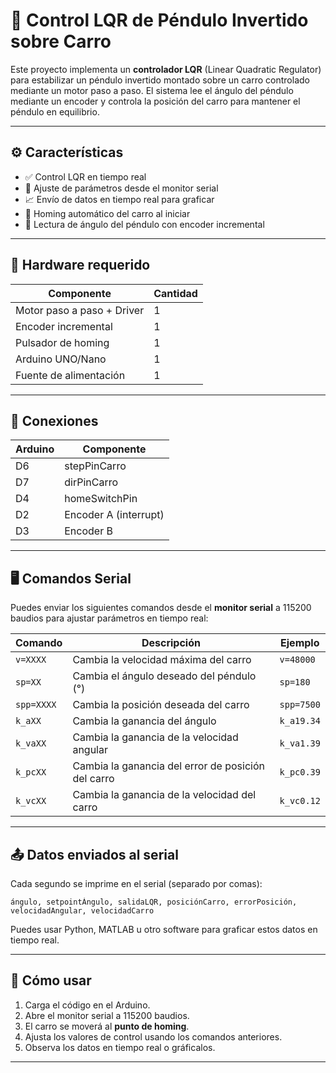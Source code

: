 
# 📌 Control LQR de Péndulo Invertido sobre Carro

Este proyecto implementa un **controlador LQR** (Linear Quadratic Regulator) para estabilizar un péndulo invertido montado sobre un carro controlado mediante un motor paso a paso. El sistema lee el ángulo del péndulo mediante un encoder y controla la posición del carro para mantener el péndulo en equilibrio.

---

## ⚙️ Características

- ✅ Control LQR en tiempo real
- 📡 Ajuste de parámetros desde el monitor serial
- 📈 Envío de datos en tiempo real para graficar
- 🏁 Homing automático del carro al iniciar
- 📏 Lectura de ángulo del péndulo con encoder incremental

---

## 🔧 Hardware requerido

| Componente                  | Cantidad |
|----------------------------|----------|
| Motor paso a paso + Driver | 1        |
| Encoder incremental        | 1        |
| Pulsador de homing         | 1        |
| Arduino UNO/Nano           | 1        |
| Fuente de alimentación     | 1        |

---

## 🔌 Conexiones

| Arduino | Componente             |
|---------|------------------------|
| D6      | stepPinCarro           |
| D7      | dirPinCarro            |
| D4      | homeSwitchPin          |
| D2      | Encoder A (interrupt)  |
| D3      | Encoder B              |

---

## 🖥️ Comandos Serial

Puedes enviar los siguientes comandos desde el **monitor serial** a 115200 baudios para ajustar parámetros en tiempo real:

| Comando     | Descripción                                      | Ejemplo       |
|-------------|--------------------------------------------------|---------------|
| `v=XXXX`    | Cambia la velocidad máxima del carro             | `v=48000`     |
| `sp=XX`     | Cambia el ángulo deseado del péndulo (°)         | `sp=180`      |
| `spp=XXXX`  | Cambia la posición deseada del carro             | `spp=7500`    |
| `k_aXX`     | Cambia la ganancia del ángulo                    | `k_a19.34`    |
| `k_vaXX`    | Cambia la ganancia de la velocidad angular       | `k_va1.39`    |
| `k_pcXX`    | Cambia la ganancia del error de posición del carro | `k_pc0.39`  |
| `k_vcXX`    | Cambia la ganancia de la velocidad del carro     | `k_vc0.12`    |

---

## 📤 Datos enviados al serial

Cada segundo se imprime en el serial (separado por comas):

```
ángulo, setpointÁngulo, salidaLQR, posiciónCarro, errorPosición, velocidadAngular, velocidadCarro
```

Puedes usar Python, MATLAB u otro software para graficar estos datos en tiempo real.

---

## 🚀 Cómo usar

1. Carga el código en el Arduino.
2. Abre el monitor serial a 115200 baudios.
3. El carro se moverá al **punto de homing**.
4. Ajusta los valores de control usando los comandos anteriores.
5. Observa los datos en tiempo real o gráficalos.

---
